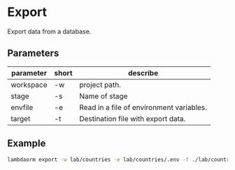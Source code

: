 # Export

Export data from a database.

## Parameters

| parameter	| short | describe 																	|
|-----------|-------|-------------------------------------------|
|workspace	| -w 		| project path.															|
|stage			| -s 		| Name of stage															|
|envfile		| -e 		| Read in a file of environment variables.	|
|target			| -t 		| Destination file with export data.				|

## Example

```sh
lambdaorm export -w lab/countries -e lab/countries/.env -t ./lab/countries/data
```
